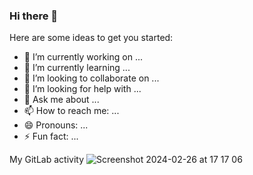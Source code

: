 ### Hi there 👋

Here are some ideas to get you started:

- 🔭 I’m currently working on ...
- 🌱 I’m currently learning ...
- 👯 I’m looking to collaborate on ...
- 🤔 I’m looking for help with ...
- 💬 Ask me about ...
- 📫 How to reach me: ...
- 😄 Pronouns: ...
- ⚡ Fun fact: ...

My GitLab activity
![Screenshot 2024-02-26 at 17 17 06](https://github.com/angelo-negri/angelo-negri/assets/158775668/5b919d29-55c3-4520-bade-9731997e9021)
